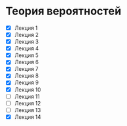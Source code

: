 # Теория вероятностей

- [x] Лекция 1
- [x] Лекция 2
- [x] Лекция 3
- [x] Лекция 4
- [x] Лекция 5
- [x] Лекция 6
- [x] Лекция 7
- [x] Лекция 8
- [x] Лекция 9
- [x] Лекция 10
- [ ] Лекция 11
- [ ] Лекция 12
- [ ] Лекция 13
- [x] Лекция 14

